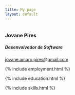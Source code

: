 ```yaml
---
title: My page
layout: default
---
```



<div class="mb-5">
  <div class="row">
    <div class="col-2">
      <img src="https://s.gravatar.com/avatar/f78d1158d3624507c05fb43230219ef1?s=100" alt="" class="img-thumbnail rounded-circle">
    </div>
    <div class="col-10">
      <h3>Jovane Pires</h3>
      <h5>Desenvolvedor de Software</h5>
      <a href="#">jovane.amaro.pires@gmail.com</a>
    </div>
  </div>
</div>

{% include employment.html %}

{% include education.html %}

{% include skills.html %}
